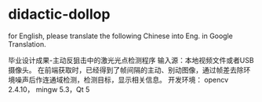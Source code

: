 # didactic-dollop
for English, please translate the following Chinese into Eng. in Google Translation.

毕业设计成果-主动反狙击中的激光光点检测程序
输入源：本地视频文件或者USB摄像头。 在前端获取时，已经得到了帧间隔的主动、别动图像，通过帧差去除环境噪声后作连通域检测，检测目标，显示相关信息。
开发环境： opencv 2.4.10， mingw 5.3，Qt 5
